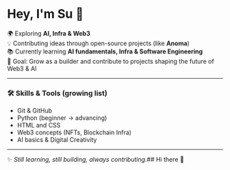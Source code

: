 # Hey, I'm Su 👋  

🌍 Exploring **AI, Infra & Web3**  
💡 Contributing ideas through open-source projects (like **Anoma**)  
📚 Currently learning **AI fundamentals, Infra & Software Engineering**  
🎯 Goal: Grow as a builder and contribute to projects shaping the future of Web3 & AI  

---

### 🛠️ Skills & Tools (growing list)
- Git & GitHub  
- Python (beginner → advancing)
- HTML and CSS
- Web3 concepts (NFTs, Blockchain Infra)  
- AI basics & Digital Creativity  

---

✨ *Still learning, still building, always contributing.*## Hi there 👋

<!--
### 📊 GitHub Stats
![Su's GitHub stats](https://github-readme-stats.vercel.app/api?username=SUAD-UX&show_icons=true&theme=radical)**SUAD-UX/SUAD-UX** is a ✨ _special_ ✨ repository because its `README.md` (this file) appears on your GitHub profile.

Here are some ideas to get you started:

- 🔭 I’m currently working on ...
- 🌱 I’m currently learning ...
- 👯 I’m looking to collaborate on ...
- 🤔 I’m looking for help with ...
- 💬 Ask me about ...
- 📫 How to reach me: ...
- 😄 Pronouns: ...
- ⚡ Fun fact: ...
-->
